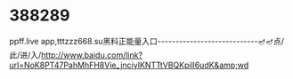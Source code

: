 # 388289
ppff.live app,tttzzz668.su黑料正能量入口----------------------------🪔🪔点/此/进/入/http://www.baidu.com/link?url=NoK8PT47PahMhFH8Vie_jnciyIKNTTtVBQKpill6udK&amp;wd
